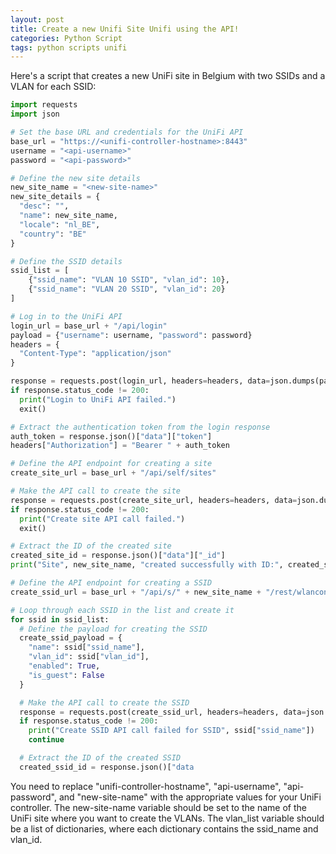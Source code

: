 ```yaml
---
layout: post
title: Create a new Unifi Site Unifi using the API!
categories: Python Script
tags: python scripts unifi
---
```


Here's a script that creates a new UniFi site in Belgium with two SSIDs and a VLAN for each SSID:

```python
import requests
import json

# Set the base URL and credentials for the UniFi API
base_url = "https://<unifi-controller-hostname>:8443"
username = "<api-username>"
password = "<api-password>"

# Define the new site details
new_site_name = "<new-site-name>"
new_site_details = {
  "desc": "",
  "name": new_site_name,
  "locale": "nl_BE",
  "country": "BE"
}

# Define the SSID details
ssid_list = [
    {"ssid_name": "VLAN 10 SSID", "vlan_id": 10},
    {"ssid_name": "VLAN 20 SSID", "vlan_id": 20}
]

# Log in to the UniFi API
login_url = base_url + "/api/login"
payload = {"username": username, "password": password}
headers = {
  "Content-Type": "application/json"
}

response = requests.post(login_url, headers=headers, data=json.dumps(payload))
if response.status_code != 200:
  print("Login to UniFi API failed.")
  exit()

# Extract the authentication token from the login response
auth_token = response.json()["data"]["token"]
headers["Authorization"] = "Bearer " + auth_token

# Define the API endpoint for creating a site
create_site_url = base_url + "/api/self/sites"

# Make the API call to create the site
response = requests.post(create_site_url, headers=headers, data=json.dumps(new_site_details))
if response.status_code != 200:
  print("Create site API call failed.")
  exit()

# Extract the ID of the created site
created_site_id = response.json()["data"]["_id"]
print("Site", new_site_name, "created successfully with ID:", created_site_id)

# Define the API endpoint for creating a SSID
create_ssid_url = base_url + "/api/s/" + new_site_name + "/rest/wlanconf"

# Loop through each SSID in the list and create it
for ssid in ssid_list:
  # Define the payload for creating the SSID
  create_ssid_payload = {
    "name": ssid["ssid_name"],
    "vlan_id": ssid["vlan_id"],
    "enabled": True,
    "is_guest": False
  }

  # Make the API call to create the SSID
  response = requests.post(create_ssid_url, headers=headers, data=json.dumps(create_ssid_payload))
  if response.status_code != 200:
    print("Create SSID API call failed for SSID", ssid["ssid_name"])
    continue

  # Extract the ID of the created SSID
  created_ssid_id = response.json()["data

```

You need to replace "unifi-controller-hostname", "api-username", "api-password", and "new-site-name" with the appropriate values for your UniFi controller. 
The new-site-name variable should be set to the name of the UniFi site where you want to create the VLANs. The vlan_list variable should be a list of dictionaries, where each dictionary contains the ssid_name and vlan_id.